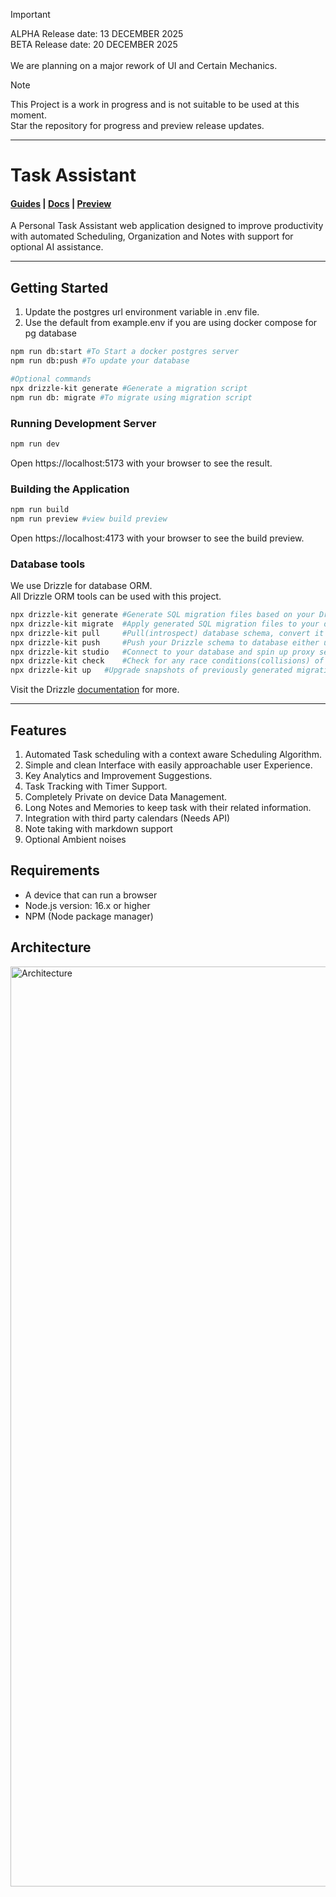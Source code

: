 

> [!IMPORTANT]
> ALPHA Release date: 13 DECEMBER 2025 <br>
> BETA Release date: 20 DECEMBER 2025 <br>
> <br>
> We are planning on a major rework of UI and Certain Mechanics. <br>


> [!NOTE]
> This Project is a work in progress and is not suitable to be used at this moment.<br>
> Star the repository for progress and preview release updates.
<hr>

# Task Assistant
#### <a href="/">Guides</a> | <a href="/">Docs</a> | <a href="https://taskassistant.mahinkumar.com">Preview</a>
A Personal Task Assistant web application designed to improve productivity with automated Scheduling, Organization and Notes with support for optional AI assistance.<br>

<hr/>

## Getting Started

1. Update the postgres url environment variable in .env file.
2. Use the default from example.env if you are using docker compose for pg database

```bash
npm run db:start #To Start a docker postgres server
npm run db:push #To update your database

#Optional commands
npx drizzle-kit generate #Generate a migration script
npm run db: migrate #To migrate using migration script
```


### Running Development Server
```bash
npm run dev
```

Open https://localhost:5173 with your browser to see the result.

### Building the Application
```bash
npm run build
npm run preview #view build preview
```

Open https://localhost:4173 with your browser to see the build preview.

### Database tools
We use Drizzle for database ORM. <br> All Drizzle ORM tools can be used with this project. <br>
```bash
npx drizzle-kit generate #Generate SQL migration files based on your Drizzle schema
npx drizzle-kit migrate	 #Apply generated SQL migration files to your database
npx drizzle-kit pull	 #Pull(introspect) database schema, convert it to Drizzle schema and save it to your codebase
npx drizzle-kit push	 #Push your Drizzle schema to database either upon declaration or on subsequent schema changes
npx drizzle-kit studio	 #Connect to your database and spin up proxy server for Drizzle Studio
npx drizzle-kit check	 #Check for any race conditions(collisions) of generated migrations
npx drizzle-kit up	 #Upgrade snapshots of previously generated migrations
```
Visit the Drizzle <a href="https://orm.drizzle.team/docs/kit-overview">documentation</a> for more.

<hr>

## Features
1. Automated Task scheduling with a context aware Scheduling Algorithm.
2. Simple and clean Interface with easily approachable user Experience.
3. Key Analytics and Improvement Suggestions.
4. Task Tracking with Timer Support. 
5. Completely Private on device Data Management. 
6. Long Notes and Memories to keep task with their related information.
7. Integration with third party calendars (Needs API)
8. Note taking with markdown support
9. Optional Ambient noises

## Requirements
* A device that can run a browser
* Node.js version: 16.x or higher
* NPM (Node package manager)


## Architecture
<img width="1472" alt="Architecture" src="https://github.com/user-attachments/assets/f6c372ce-bcc3-4105-9637-b8608e3960e3">


